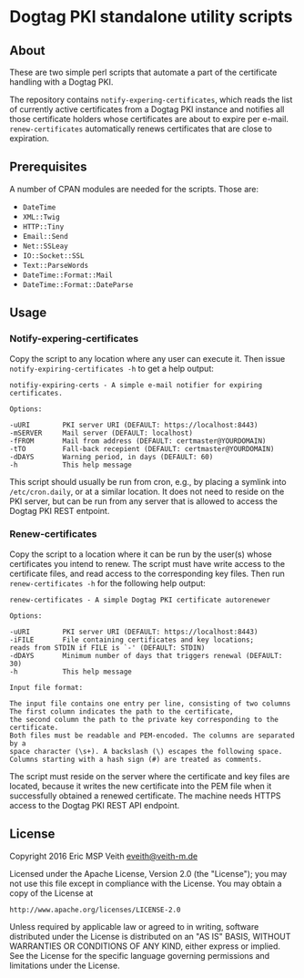 # Dogtag PKI standalone utility scripts

## About

These are two simple perl scripts that automate a part of the certificate
handling with a Dogtag PKI.

The repository contains `notify-expering-certificates`, which reads the list
of currently active certificates from a Dogtag PKI instance and notifies all
those certificate holders whose certificates are about to expire per e-mail.
`renew-certificates` automatically renews certificates that are close to
expiration.

## Prerequisites

A number of CPAN modules are needed for the scripts. Those are:

  - `DateTime`
  - `XML::Twig`
  - `HTTP::Tiny`
  - `Email::Send`
  - `Net::SSLeay`
  - `IO::Socket::SSL`
  - `Text::ParseWords`
  - `DateTime::Format::Mail`
  - `DateTime::Format::DateParse`

## Usage

### Notify-expering-certificates

Copy the script to any location where any user can execute it. Then issue
`notify-expiring-certificates -h` to get a help output:

    notifiy-expiring-certs - A simple e-mail notifier for expiring certificates.

    Options:

    -uURI        PKI server URI (DEFAULT: https://localhost:8443)
    -mSERVER     Mail server (DEFAULT: localhost)
    -fFROM       Mail from address (DEFAULT: certmaster@YOURDOMAIN)
    -tTO         Fall-back recepient (DEFAULT: certmaster@YOURDOMAIN)
    -dDAYS       Warning period, in days (DEFAULT: 60)
    -h           This help message

This script should usually be run from cron, e.g., by placing a symlink into
`/etc/cron.daily`, or at a similar location. It does not need to reside on the
PKI server, but can be run from any server that is allowed to access the
Dogtag PKI REST entpoint.

### Renew-certificates

Copy the script to a location where it can be run by the user(s) whose
certificates you intend to renew. The script must have write access to the
certificate files, and read access to the corresponding key files. Then run
`renew-certificates -h` for the following help output:

    renew-certificates - A simple Dogtag PKI certificate autorenewer

    Options:

    -uURI        PKI server URI (DEFAULT: https://localhost:8443)
    -iFILE       File containing certificates and key locations;
    reads from STDIN if FILE is `-' (DEFAULT: STDIN)
    -dDAYS       Minimum number of days that triggers renewal (DEFAULT: 30)
    -h           This help message

    Input file format:

    The input file contains one entry per line, consisting of two columns
    The first column indicates the path to the certificate,
    the second column the path to the private key corresponding to the 
    certificate.
    Both files must be readable and PEM-encoded. The columns are separated by a
    space character (\s+). A backslash (\) escapes the following space.
    Columns starting with a hash sign (#) are treated as comments.

The script must reside on the server where the certificate and key files are
located, because it writes the new certificate into the PEM file when it
successfully obtained a renewed certificate. The machine needs HTTPS access to
the Dogtag PKI REST API endpoint.

## License

Copyright 2016  Eric MSP Veith <eveith@veith-m.de>

Licensed under the Apache License, Version 2.0 (the "License");
you may not use this file except in compliance with the License.
You may obtain a copy of the License at

    http://www.apache.org/licenses/LICENSE-2.0

Unless required by applicable law or agreed to in writing, software
distributed under the License is distributed on an "AS IS" BASIS,
WITHOUT WARRANTIES OR CONDITIONS OF ANY KIND, either express or implied.
See the License for the specific language governing permissions and
limitations under the License.

